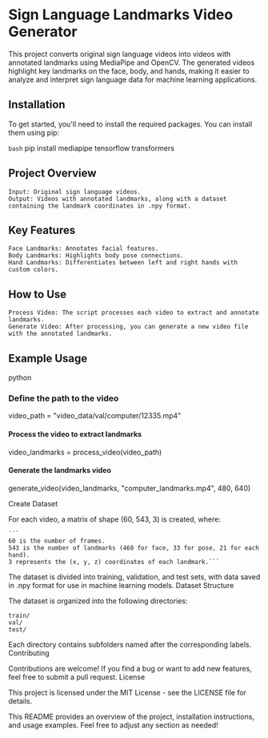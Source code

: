 # Sign Language Landmarks Video Generator

This project converts original sign language videos into videos with annotated landmarks using MediaPipe and OpenCV. The generated videos highlight key landmarks on the face, body, and hands, making it easier to analyze and interpret sign language data for machine learning applications.

## Installation

To get started, you'll need to install the required packages. You can install them using pip:

```bash```
pip install mediapipe tensorflow transformers

## Project Overview

    Input: Original sign language videos.
    Output: Videos with annotated landmarks, along with a dataset containing the landmark coordinates in .npy format.

## Key Features

    Face Landmarks: Annotates facial features.
    Body Landmarks: Highlights body pose connections.
    Hand Landmarks: Differentiates between left and right hands with custom colors.

## How to Use

    Process Video: The script processes each video to extract and annotate landmarks.
    Generate Video: After processing, you can generate a new video file with the annotated landmarks.

## Example Usage

python

### Define the path to the video
video_path = "video_data/val/computer/12335.mp4"

#### Process the video to extract landmarks
video_landmarks = process_video(video_path)

#### Generate the landmarks video
generate_video(video_landmarks, "computer_landmarks.mp4", 480, 640)

Create Dataset

For each video, a matrix of shape (60, 543, 3) is created, where:

    ```
    60 is the number of frames.
    543 is the number of landmarks (468 for face, 33 for pose, 21 for each hand).
    3 represents the (x, y, z) coordinates of each landmark.```

The dataset is divided into training, validation, and test sets, with data saved in .npy format for use in machine learning models.
Dataset Structure

The dataset is organized into the following directories:

    train/
    val/
    test/

Each directory contains subfolders named after the corresponding labels.
Contributing

Contributions are welcome! If you find a bug or want to add new features, feel free to submit a pull request.
License

This project is licensed under the MIT License - see the LICENSE file for details.


This README provides an overview of the project, installation instructions, and usage examples. Feel free to adjust any section as needed!
